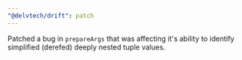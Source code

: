 ```yaml
---
"@delvtech/drift": patch
---
```


Patched a bug in `prepareArgs` that was affecting it's ability to identify simplified (derefed) deeply nested tuple values.
